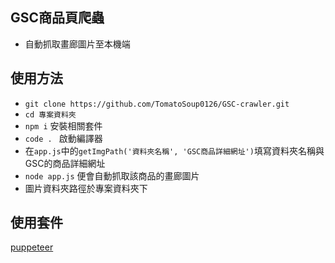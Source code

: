 ## GSC商品頁爬蟲
- 自動抓取畫廊圖片至本機端

## 使用方法
- `git clone https://github.com/TomatoSoup0126/GSC-crawler.git`
- `cd 專案資料夾`
- `npm i` 安裝相關套件
- `code . ` 啟動編譯器
- 在`app.js`中的`getImgPath('資料夾名稱', 'GSC商品詳細網址')`填寫資料夾名稱與GSC的商品詳細網址
- `node app.js` 便會自動抓取該商品的畫廊圖片
- 圖片資料夾路徑於專案資料夾下




## 使用套件
[puppeteer](https://github.com/puppeteer/puppeteer)

